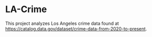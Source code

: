 # LA-Crime

This project analyzes Los Angeles crime data found at https://catalog.data.gov/dataset/crime-data-from-2020-to-present.
